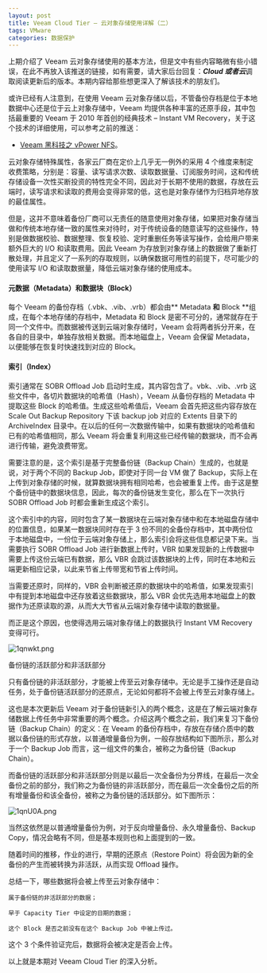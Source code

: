 ```yaml
---
layout: post
title: Veeam Cloud Tier – 云对象存储使用详解（二）
tags: VMware
categories: 数据保护
---
```


上期介绍了 Veeam 云对象存储使用的基本方法，但是文中有些内容略微有些小错误，在此不再放入该推送的链接，如有需要，请大家后台回复：***Cloud 或者云***调取阅读更新后的版本。本期内容给那些想更深入了解该技术的朋友们。

或许已经有人注意到，在使用 Veeam 云对象存储以后，不管备份存档是位于本地数据中心还是位于云上对象存储中，Veeam 均提供各种丰富的还原手段，其中包括最重要的 Veeam 于 2010 年首创的经典技术 – Instant VM Recovery，关于这个技术的详细使用，可以参考之前的推送：

- [Veeam 黑科技之 vPower NFS](http://mp.weixin.qq.com/s?__biz=MzU4NzA1MTk2Mg==&mid=2247483838&idx=1&sn=d5ba99c0f7c8d649a5efe247159d4ebf&chksm=fdf0a76bca872e7d0161cbb7fcd9e1a5c4e6426d17fef21b24876d9222c8772aba3c710e6411&scene=21#wechat_redirect)。

云对象存储特殊属性，各家云厂商在定价上几乎无一例外的采用 4 个维度来制定收费策略，分别是：容量、读写请求次数、读取数据量、订阅服务时间，这和传统存储设备一次性买断投资的特性完全不同，因此对于长期不使用的数据，存放在云端时，读写请求和读取的费用会变得非常的低，这也是对象存储作为归档异地存放的最佳属性。

但是，这并不意味着备份厂商可以无责任的随意使用对象存储，如果把对象存储当做和传统本地存储一致的属性来对待时，对于传统设备的随意读写的这些操作，特别是做数据校验、数据整理、恢复校验、定时重删任务等读写操作，会给用户带来额外巨大的 I/O 和读取费用。因此 Veeam 为存放到对象存储上的数据做了重新打散处理，并且定义了一系列的存取规则，以确保数据可用性的前提下，尽可能少的使用读写 I/O 和读取数据量，降低云端对象存储的使用成本。

#### 元数据（Metadata）和数据块（Block）

每个 Veeam 的备份存档（.vbk、.vib、.vrb）都会由** Metadata **和** Block **组成，在每个本地存储的存档中，Metadata 和 Block 是密不可分的，通常就存在于同一个文件中。而数据被传送到云端对象存储时，Veeam 会将两者拆分开来，在各自的目录中，单独存放相关数据。而本地磁盘上，Veeam 会保留 Metadata，以便能够在恢复时快速找到对应的 Block。

#### 索引（Index）

索引通常在 SOBR Offload Job 启动时生成，其内容包含了。vbk、.vib、.vrb 这些文件中，各切片数据块的哈希值（Hash），Veeam 从备份存档的 Metadata 中提取这些 Block 的哈希值。生成这些哈希值后，Veeam 会首先把这些内容存放在 Scale Out Backup Repository 下该 backup job 对应的 Extents 目录下的 ArchiveIndex 目录中。在以后的任何一次数据传输中，如果有数据块的哈希值和已有的哈希值相同，那么 Veeam 将会重复利用这些已经传输的数据块，而不会再进行传输，避免浪费带宽。

需要注意的是，这个索引是基于完整备份链（Backup Chain）生成的，也就是说，对于两个不同的 Backup Job，即使对于同一台 VM 做了 Backup，实际上在上传到对象存储的时候，就算数据块拥有相同哈希，也会被重复上传。由于这是整个备份链中的数据块信息，因此，每次的备份链发生变化，那么在下一次执行 SOBR Offload Job 时都会重新生成这个索引。

这个索引中的内容，同时包含了某一数据块在云端对象存储中和在本地磁盘存储中的位置信息，如果某一数据块同时存在于 3 份不同的全备份存档中，其中两份位于本地磁盘中，一份位于云端对象存储上，那么索引会将这些信息都记录下来。当需要执行 SOBR Offload Job 进行新数据上传时，VBR 如果发现新的上传数据中需要上传这份云端已有数据，那么 VBR 会跳过该数据块的上传，同时在本地和云端更新相应记录，以此来节省上传带宽和节省上传时间。

当需要还原时，同样的，VBR 会判断被还原的数据块中的哈希值，如果发现索引中有提到本地磁盘中还存放着这些数据块，那么 VBR 会优先选用本地磁盘上的数据作为还原读取的源，从而大大节省从云端对象存储中读取的数据量。

而正是这个原因，也使得选用云端对象存储上的数据执行 Instant VM Recovery 变得可行。

![1qnwkt.png](https://s2.ax1x.com/2020/02/13/1qnwkt.png)

 备份链的活跃部分和非活跃部分

只有备份链的非活跃部分，才能被上传至云对象存储中。无论是手工操作还是自动任务，处于备份链活跃部分的还原点，无论如何都将不会被上传至云对象存储上。

这也是本次更新后 Veeam 对于备份链新引入的两个概念，这是在了解云端对象存储数据上传任务中非常重要的两个概念。介绍这两个概念之前，我们来复习下备份链（Backup Chain）的定义：在 Veeam 的备份存档中，存放在存储介质中的数据以备份链的形式存放，以普通增量备份为例，一般存放结构如下图所示，那么对于一个 Backup Job 而言，这一组文件的集合，被称之为备份链（Backup Chain）。

而备份链的活跃部分和非活跃部分则是以最后一次全备份为分界线，在最后一次全备份之前的部分，我们称之为备份链的非活跃部分，而在最后一次全备份之后的所有增量备份和该全备份，被称之为备份链的活跃部分。如下图所示：

 ![1qnU0A.png](https://s2.ax1x.com/2020/02/13/1qnU0A.png)

当然这依然是以普通增量备份为例，对于反向增量备份、永久增量备份、Backup Copy，情况会略有不同，但是基本规则也和上面提到的一致。

随着时间的推移，作业的进行，早期的还原点（Restore Point）将会因为新的全备份的产生而被转换为非活跃，从而实现 Offload 操作。

总结一下，哪些数据将会被上传至云对象存储中：

```
属于备份链的非活跃部分的数据；

早于 Capacity Tier 中设定的日期的数据；

这个 Block 是否之前没有在这个 Backup Job 中被上传过。
```

这个 3 个条件验证完后，数据将会被决定是否会上传。

以上就是本期对 Veeam Cloud Tier 的深入分析。